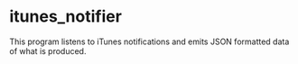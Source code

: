 # itunes_notifier
This program listens to iTunes notifications and emits JSON formatted data of what is produced.
